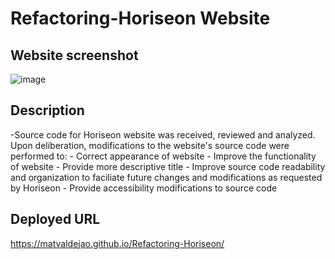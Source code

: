 # Refactoring-Horiseon Website

## Website screenshot
![image](./assets/images/horiseon-webpage-deployed-url.png)

## Description
-Source code for Horiseon website was received, reviewed and analyzed. Upon deliberation, modifications to the website's source code were performed to:
    - Correct appearance of website
    - Improve the functionality of website
    - Provide more descriptive title 
    - Improve source code readability and organization to faciliate future changes and modifications as requested by Horiseon
    - Provide accessibility modifications to source code

## Deployed URL
https://matvaldejao.github.io/Refactoring-Horiseon/
